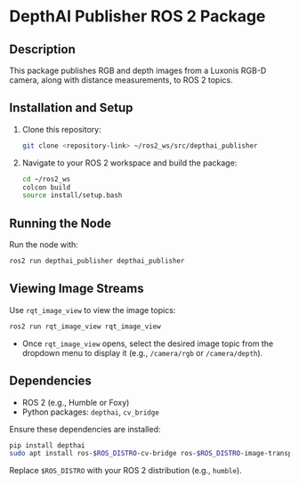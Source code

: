 
# DepthAI Publisher ROS 2 Package

## Description
This package publishes RGB and depth images from a Luxonis RGB-D camera, along with distance measurements, to ROS 2 topics.

## Installation and Setup
1. Clone this repository:
   ```bash
   git clone <repository-link> ~/ros2_ws/src/depthai_publisher
   ```

2. Navigate to your ROS 2 workspace and build the package:
   ```bash
   cd ~/ros2_ws
   colcon build
   source install/setup.bash
   ```

## Running the Node
Run the node with:
```bash
ros2 run depthai_publisher depthai_publisher
```

## Viewing Image Streams
Use `rqt_image_view` to view the image topics:
```bash
ros2 run rqt_image_view rqt_image_view
```
* Once `rqt_image_view` opens, select the desired image topic from the dropdown menu to display it (e.g., `/camera/rgb` or `/camera/depth`).

## Dependencies
- ROS 2 (e.g., Humble or Foxy)
- Python packages: `depthai`, `cv_bridge`

Ensure these dependencies are installed:
```bash
pip install depthai
sudo apt install ros-$ROS_DISTRO-cv-bridge ros-$ROS_DISTRO-image-transport
```

Replace `$ROS_DISTRO` with your ROS 2 distribution (e.g., `humble`).
```
